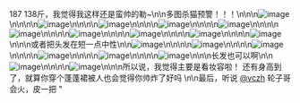 187  138斤，我觉得我这样还是蛮帅的勒~\n\n多图杀猫预警！！！\n\n\n![image](https://pic4.zhimg.com/v2-e841c7c5701e61a8d266cda6609b3d95_r.jpg)\n\n\n\n![image](https://pic2.zhimg.com/v2-a3a8cddad831897f549b7aa4fee71ad7_r.jpg)\n\n\n\n![image](https://pic1.zhimg.com/v2-19fb6caabd422b44e5e02f0a6d350c60_r.jpg)\n\n\n\n![image](https://pic3.zhimg.com/v2-d29b9c107926cc281b2d772318b85771_r.jpg)\n\n\n\n![image](https://pic2.zhimg.com/v2-8acd8d233f08cd73c85c797ca972e9ac_r.jpg)\n\n\n\n![image](https://pic3.zhimg.com/v2-0fe6fb015efe990b96ae3dfe64ea8c03_r.jpg)\n\n\n\n![image](https://pic3.zhimg.com/v2-56809a6b77e32891f3f596e4874116aa_r.jpg)\n\n\n\n![image](https://pic1.zhimg.com/v2-bcf5ed3d375fdb9532a5a635f040d9a7_r.jpg)\n\n\n\n![image](https://pic2.zhimg.com/v2-f63db33715419293a43812ecc84860ae_r.jpg)\n\n\n\n![image](https://pic1.zhimg.com/v2-a3949af14e6c12f44f3819de9391aef4_r.jpg)\n\n\n或者把头发在短一点中性\n\n![image](https://pic3.zhimg.com/v2-92493b44cf54c076377e4f3778e30edf_r.jpg)\n\n\n\n![image](https://pic2.zhimg.com/v2-03f6354487659a6a103a85e65c8a5048_r.jpg)\n\n\n\n![image](https://pic3.zhimg.com/v2-5e3899ea65806cf357571096971e4f50_r.jpg)\n\n\n\n![image](https://pic3.zhimg.com/v2-1124fd71616367ca4fd135fe27e83e79_r.jpg)\n\n\n\n![image](https://pic3.zhimg.com/v2-9466ad785b1670ff571259df19534560_r.jpg)\n\n\n\n![image](https://pic2.zhimg.com/v2-58bcfe1514273809d7a310bb7a02e41c_r.jpg)\n\n\n长发也可以啊\n\n![image](https://pic4.zhimg.com/v2-7b45e6685f71c26ff094f421457c0777_r.jpg)\n\n\n\n![image](https://pic1.zhimg.com/v2-1c236e97cf17f14727a0a48c86a9e654_r.jpg)\n\n\n所以说，我觉得主要是看妆容啦！    还有身高到了，就算你穿个蓬蓬裙被人也会觉得你帅炸了好吗  \n\n最后，听说 [@vczh](https://www.zhihu.com/people/0970f947b898ecc0ec035f9126dd4e08) 轮子哥会火，皮一把 "
